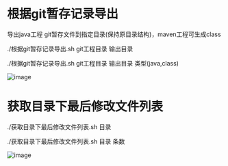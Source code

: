 # 根据git暂存记录导出

导出java工程 git暂存文件到指定目录(保持原目录结构)，maven工程可生成class

./根据git暂存记录导出.sh git工程目录 输出目录 

./根据git暂存记录导出.sh git工程目录 输出目录 类型(java,class)

![image](https://github.com/user-attachments/assets/c1428d58-50a1-4018-97c0-c7a7cfd78861)
# 获取目录下最后修改文件列表
 
./获取目录下最后修改文件列表.sh 目录

./获取目录下最后修改文件列表.sh 目录 条数

![image](https://github.com/user-attachments/assets/e09361d7-fc9c-4923-adc6-6f48017dc169)
